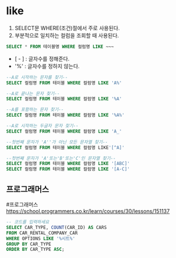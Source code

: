 # like
1. SELECT문 WHERE(조건)절에서 주로 사용된다.
2. 부분적으로 일치하는 컬럼을 조회할 때 사용된다.

```SQL
SELECT * FROM 테이블명 WHERE 컬럼명 LIKE ~~~
```

- [ - ] : 글자수를 정해준다.
- '%' : 글자수를 정하지 않는다.

```SQL
--A로 시작하는 문자를 찾기--
SELECT 컬럼명 FROM 테이블 WHERE 컬럼명 LIKE 'A%'

--A로 끝나는 문자 찾기--
SELECT 컬럼명 FROM 테이블 WHERE 컬럼명 LIKE '%A'

--A를 포함하는 문자 찾기--
SELECT 컬럼명 FROM 테이블 WHERE 컬럼명 LIKE '%A%'

--A로 시작하는 두글자 문자 찾기--
SELECT 컬럼명 FROM 테이블 WHERE 컬럼명 LIKE 'A_'

--첫번째 문자가 'A''가 아닌 모든 문자열 찾기--
SELECT 컬럼명 FROM 테이블 WHERE 컬럼명 LIKE'[^A]'

--첫번째 문자가 'A'또는'B'또는'C'인 문자열 찾기--
SELECT 컬럼명 FROM 테이블 WHERE 컬럼명 LIKE '[ABC]'
SELECT 컬럼명 FROM 테이블 WHERE 컬럼명 LIKE '[A-C]'
```

## 프로그래머스
#프로그래머스 
https://school.programmers.co.kr/learn/courses/30/lessons/151137
```sql
-- 코드를 입력하세요
SELECT CAR_TYPE, COUNT(CAR_ID) AS CARS
FROM CAR_RENTAL_COMPANY_CAR
WHERE OPTIONS LIKE '%시트%'
GROUP BY CAR_TYPE
ORDER BY CAR_TYPE ASC;
```
